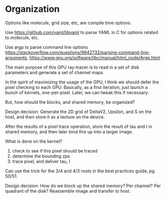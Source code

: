# Organization

Options like molecule, grid size, etc, are compile time options.

Use https://github.com/yaml/libyaml to parse YAML in C for options related to molecule, etc.

Use argp to parse command line options https://stackoverflow.com/questions/9642732/parsing-command-line-arguments, https://www.gnu.org/software/libc/manual/html_node/Argp.html

The main purpose of this GPU ray-tracer is to read in a set of disk parameters and generate a set of channel maps.

In the spirit of maximizing the usage of the GPU, I think we should defer the pixel checking to each GPU. Basically, as a first iteration, just launch a bunch of kernels, one-per-pixel. Later, we can tweak this if necessary.

But, how should the blocks, and shared memory, be organized?

Design decision: Generate the 2D grid of DeltaV2, Upsilon, and S on the host, and then store it as a texture on the device.

After the results of a pixel trace operation, store the result of tau and I in shared memory, and then later bind this up into a larger image.

What is done on the kernel?

1) check to see if this pixel should be traced
2) determine the bounding zps
3) trace pixel, and deliver tau, I

Can use the trick for the 3/4 and 4/3 roots in the best practices guide, pg. 50/51.

Design decision: How do we block up the shared memory? Per channel? Per quadrant of the disk?
Reassemble image and transfer to host.
